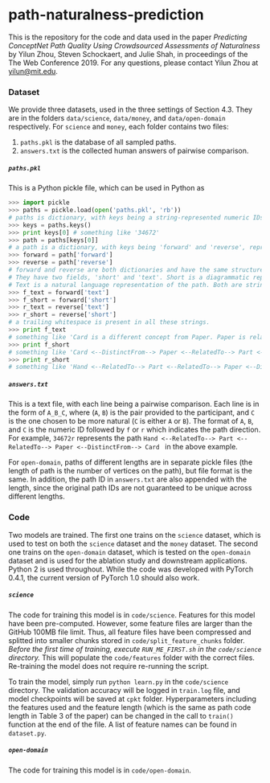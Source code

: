 # path-naturalness-prediction

This is the repository for the code and data used in the paper *Predicting ConceptNet Path Quality Using Crowdsourced Assessments of Naturalness* by Yilun Zhou, Steven Schockaert, and Julie Shah, in proceedings of the The Web Conference 2019. For any questions, please contact Yilun Zhou at yilun@mit.edu. 

### Dataset
We provide three datasets, used in the three settings of Section 4.3. They are in the folders `data/science`, `data/money`, and `data/open-domain` respectively. For `science` and `money`, each folder contains two files: 
1. `paths.pkl` is the database of all sampled paths. 
2. `answers.txt` is the collected human answers of pairwise comparison. 

##### `paths.pkl`
This is a Python pickle file, which can be used in Python as 
```python
>>> import pickle
>>> paths = pickle.load(open('paths.pkl', 'rb')) 
# paths is dictionary, with keys being a string-represented numeric IDs, and values being problem contents
>>> keys = paths.keys()
>>> print keys[0] # something like '34672'
>>> path = paths[keys[0]]
# a path is a dictionary, with keys being 'forward' and 'reverse', representing the two directions
>>> forward = path['forward']
>>> reverse = path['reverse']
# forward and reverse are both dictionaries and have the same structure. 
# They have two fields, 'short' and 'text'. Short is a diagrammatic representation of the path. 
# Text is a natural language representation of the path. Both are strings. 
>>> f_text = forward['text']
>>> f_short = forward['short']
>>> r_text = reverse['text']
>>> r_short = reverse['short']
# a trailing whitespace is present in all these strings. 
>>> print f_text
# something like 'Card is a different concept from Paper. Paper is related to Part. Part is related to Hand. '
>>> print f_short
# something like 'Card <--DistinctFrom--> Paper <--RelatedTo--> Part <--RelatedTo--> Hand '
>>> print r_short
# something like 'Hand <--RelatedTo--> Part <--RelatedTo--> Paper <--DistinctFrom--> Card '
```
##### `answers.txt`
This is a text file, with each line being a pairwise comparison. Each line is in the form of `A_B_C`, where (`A`, `B`) is the pair provided to the participant, and `C` is the one chosen to be more natural (`C` is either `A` or `B`). The format of `A`, `B`, and `C` is the numeric ID followed by `f` or `r` which indicates the path direction. For example, `34672r` represents the path `Hand <--RelatedTo--> Part <--RelatedTo--> Paper <--DistinctFrom--> Card ` in the above example. 

For `open-domain`, paths of different lengths are in separate pickle files (the length of path is the number of vertices on the path), but file format is the same. In addition, the path ID in `answers.txt` are also appended with the length, since the original path IDs are not guaranteed to be unique across different lengths. 

### Code
Two models are trained. The first one trains on the `science` dataset, which is used to test on both the `science` dataset and the `money` dataset. The second one trains on the `open-domain` dataset, which is tested on the `open-domain` dataset and is used for the ablation study and downstream applications. Python 2 is used throughout. While the code was developed with PyTorch 0.4.1, the current version of PyTorch 1.0 should also work. 

##### `science`
The code for training this model is in `code/science`. Features for this model have been pre-computed. However, some feature files are larger than the GitHub 100MB file limit. Thus, all feature files have been compressed and splitted into smaller chunks stored in `code/split_feature_chunks` folder. *Before the first time of training, execute `RUN_ME_FIRST.sh` in the `code/science` directory.* This will populate the `code/features` folder with the correct files. Re-training the model does not require re-running the script. 

To train the model, simply run `python learn.py` in the `code/science` directory. The validation accuracy will be logged in `train.log` file, and model checkpoints will be saved at `cpkt` folder. Hyperparameters including the features used and the feature length (which is the same as path code length in Table 3 of the paper) can be changed in the call to `train()` function at the end of the file. A list of feature names can be found in `dataset.py`. 

##### `open-domain`
The code for training this model is in `code/open-domain`. 
